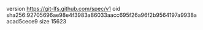 version https://git-lfs.github.com/spec/v1
oid sha256:92705696ae98e4f3983a86033aacc695f26a96f2b9564197a9938aacad5cece9
size 15623
